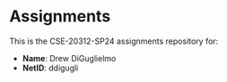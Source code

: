 # Assignments

This is the CSE-20312-SP24 assignments repository for:

* **Name**:  Drew DiGuglielmo
* **NetID**: ddigugli

